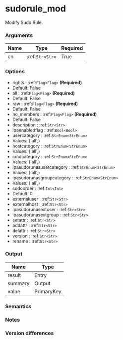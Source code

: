 [//]: # (THE CONTENT BELOW IS GENERATED. DO NOT EDIT.)
# sudorule_mod
Modify Sudo Rule.

### Arguments
|Name|Type|Required
|-|-|-
|cn|:ref:`Str<Str>`|True

### Options
* rights : :ref:`Flag<Flag>` **(Required)**
 * Default: False
* all : :ref:`Flag<Flag>` **(Required)**
 * Default: False
* raw : :ref:`Flag<Flag>` **(Required)**
 * Default: False
* no_members : :ref:`Flag<Flag>` **(Required)**
 * Default: False
* description : :ref:`Str<Str>`
* ipaenabledflag : :ref:`Bool<Bool>`
* usercategory : :ref:`StrEnum<StrEnum>`
 * Values: ('all',)
* hostcategory : :ref:`StrEnum<StrEnum>`
 * Values: ('all',)
* cmdcategory : :ref:`StrEnum<StrEnum>`
 * Values: ('all',)
* ipasudorunasusercategory : :ref:`StrEnum<StrEnum>`
 * Values: ('all',)
* ipasudorunasgroupcategory : :ref:`StrEnum<StrEnum>`
 * Values: ('all',)
* sudoorder : :ref:`Int<Int>`
 * Default: 0
* externaluser : :ref:`Str<Str>`
* externalhost : :ref:`Str<Str>`
* ipasudorunasextuser : :ref:`Str<Str>`
* ipasudorunasextgroup : :ref:`Str<Str>`
* setattr : :ref:`Str<Str>`
* addattr : :ref:`Str<Str>`
* delattr : :ref:`Str<Str>`
* version : :ref:`Str<Str>`
* rename : :ref:`Str<Str>`

### Output
|Name|Type
|-|-
|result|Entry
|summary|Output
|value|PrimaryKey

[//]: # (ADD YOUR NOTES BELOW. THESE WILL BE PICKED EVERY TIME THE DOCS ARE REGENERATED. //end)
### Semantics

### Notes

### Version differences